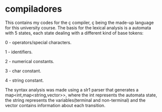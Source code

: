# compiladores
This contains my codes for the ç compiler, ç being the made-up language for this university course.
The basis for the lexical analysis is a automata with 5 states, each state dealing with a different kind of base tokens:

  0 - operators/special characters.
  
  1 - identifiers.
  
  2 - numerical constants.
  
  3 - char constant.
  
  4 - string constant.

The syntax analysis was made using a slr1 parser that generates a map<int,map<string,vector<string>>>, where the int represents the automata state, the string represents the variables(terminal and non-terminal) and the vector contains information about each transition.
